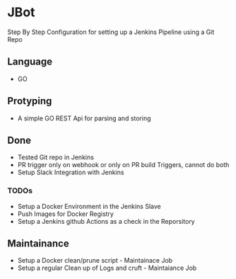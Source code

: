 # JBot
Step By Step Configuration for setting up a Jenkins Pipeline using a Git Repo

## Language
+ GO 

## Protyping 
+ A simple GO REST Api for parsing and storing

## Done
+ Tested Git repo in Jenkins
+ PR trigger only on webhook or only on PR build Triggers, cannot do both
+ Setup Slack Integration with Jenkins

### TODOs
+ Setup a Docker Environment in the Jenkins Slave
+ Push Images for Docker Registry
+ Setup a Jenkins github Actions as a check in the Reporsitory


## Maintainance
+ Setup a Docker clean/prune script - Maintainace Job
+ Setup a regular Clean up of Logs and cruft - Maintaiance Job